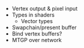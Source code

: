 ﻿- Vertex output & pixel input
- Types in shaders
	- Vector types
- Swapchain/present buffer
- Bind vertex buffers?
- MTGP over network